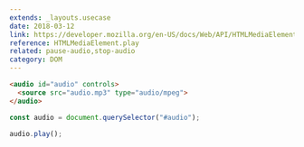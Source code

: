 ```yaml
---
extends: _layouts.usecase
date: 2018-03-12
link: https://developer.mozilla.org/en-US/docs/Web/API/HTMLMediaElement/play
reference: HTMLMediaElement.play
related: pause-audio,stop-audio
category: DOM
---
```


```html
<audio id="audio" controls>
  <source src="audio.mp3" type="audio/mpeg">
</audio>
```

```javascript
const audio = document.querySelector("#audio");

audio.play();
```
